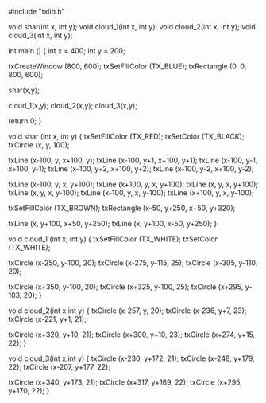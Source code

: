 #include "txlib.h"

void shar(int x, int y);
void cloud_1(int x, int y);
void cloud_2(int x, int y);
void cloud_3(int x, int y);

int main ()
{
int x = 400;
int y = 200;

txCreateWindow (800, 600);
txSetFillColor (TX_BLUE);
txRectangle (0, 0, 800, 600);

shar(x,y);

cloud_1(x,y);
cloud_2(x,y);
cloud_3(x,y);

return 0;
}

void shar (int x, int y)
{
txSetFillColor (TX_RED);
txSetColor (TX_BLACK);
txCircle (x, y, 100);

txLine (x-100, y, x+100, y);
txLine (x-100, y+1, x+100, y+1);
txLine (x-100, y-1, x+100, y-1);
txLine (x-100, y+2, x+100, y+2);
txLine (x-100, y-2, x+100, y-2);

txLine (x-100, y, x, y+100);
txLine (x+100, y, x, y+100);
txLine (x, y, x, y+100);
txLine (x, y, x, y-100);
txLine (x-100, y, x, y-100);
txLine (x+100, y, x, y-100);

txSetFillColor (TX_BROWN);
txRectangle (x-50, y+250, x+50, y+320);

txLine (x, y+100, x+50, y+250);
txLine (x, y+100, x-50, y+250);
}

void cloud_1 (int x, int y)
{
txSetFillColor (TX_WHITE);
txSetColor (TX_WHITE);

txCircle (x-250, y-100, 20);
txCircle (x-275, y-115, 25);
txCircle (x-305, y-110, 20);

txCircle (x+350, y-100, 20);
txCircle (x+325, y-100, 25);
txCircle (x+295, y-103, 20);
}

void cloud_2(int x,int y)
{
txCircle (x-257, y, 20);
txCircle (x-236, y+7, 23);
txCircle (x-221, y+1, 21);

txCircle (x+320, y+10, 21);
txCircle (x+300, y+10, 23);
txCircle (x+274, y+15, 22);
}

void cloud_3(int x,int y)
{
txCircle (x-230, y+172, 21);
txCircle (x-248, y+179, 22);
txCircle (x-207, y+177, 22);

txCircle (x+340, y+173, 21);
txCircle (x+317, y+169, 22);
txCircle (x+295, y+170, 22);
}
